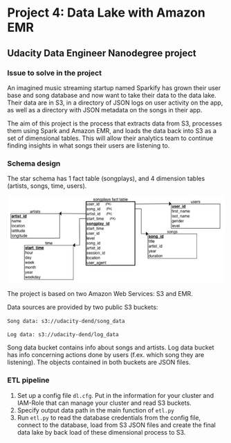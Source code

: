 Project 4: Data Lake with Amazon EMR
====================================

Udacity Data Engineer Nanodegree project
----------------------------------------

### Issue to solve in the project

An imagined music streaming startup named Sparkify has grown their user base and song database and now want to take their data to the data lake. Their data are in S3, in a directory of JSON logs on user activity on the app, as well as a directory with JSON metadata on the songs in their app.

The aim of this project is the process that extracts data from S3, processes them using Spark and Amazon EMR, and loads the data back into S3 as a set of dimensional tables. This will allow their analytics team to continue finding insights in what songs their users are listening to.

### Schema design

The star schema has 1 fact table (songplays), and 4 dimension tables (artists, songs,  time, users).

![](relationalschema.png)

The project is based on two Amazon Web Services: S3 and EMR.

Data sources are provided by two public S3 buckets:

`Song data: s3://udacity-dend/song_data`

`Log data: s3://udacity-dend/log_data`

Song data bucket contains info about songs and artists. Log data bucket has info concerning actions done 
by users (f.ex. which song they are listening). The objects contained in both buckets are JSON files. 

### ETL pipeline

1. Set up a config file `dl.cfg`. Put in the information for your cluster and IAM-Role that can manage your cluster and read S3 buckets.
2. Specify output data path in the main function of `etl.py`
3. Run `etl.py` to read the database credentials from the config file, connect to the database, load from S3 JSON files and create the final data lake by back load of these dimensional process to S3.
